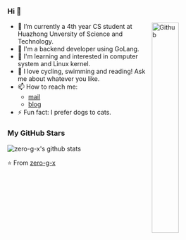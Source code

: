 ### Hi 👋

<img width="35%" align="right" alt="Github" src="https://user-images.githubusercontent.com/48678280/88862734-4903af80-d201-11ea-968b-9c939d88a37c.gif" />

- 🔭 I’m currently a 4th year CS student at Huazhong Unversity of Science and Technology.
- 💼 I'm a backend developer using GoLang.
- 🧃 I'm learning and interested in computer system and Linux kernel.
- 💬 I love cycling, swimming and reading! Ask me about whatever you like.
- 📫 How to reach me: 
  - [mail](mailto:im.guoxi@gmail.com)
  - [blog](zero-g-x.github.io)
- ⚡ Fun fact: I prefer dogs to cats.
### My GitHub Stars

![zero-g-x's github stats](https://github-readme-stats.vercel.app/api?username=zero-g-x&show_icons=true)

⭐️ From [zero-g-x](https://github.com/zero-g-x)
<!--
**zero-g-x/zero-g-x** is a ✨ _special_ ✨ repository because its `README.md` (this file) appears on your GitHub profile.

Here are some ideas to get you started:

- 🌱 This is g(x) ...
- 🔭 I’m currently a CS student in Huazhong University of Science and Technology ...
- 💬 Ask me about whatever you like ...
- 📫 How to reach me: 1343244602@qq.com ...

-->
